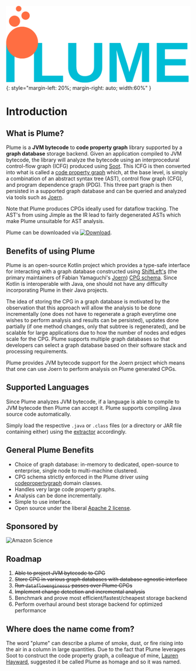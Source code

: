 ![Plume Banner](./assets/images/logo-text.png){: style="margin-left: 20%; margin-right: auto; width:60%" }

# Introduction

## What is Plume?

Plume is a **JVM bytecode** to **code property graph** library supported by a
**graph database** storage backend. Given an application compiled to JVM
bytecode, the library will analyze the bytecode using an interprocedural
control-flow graph (ICFG) produced using [Soot](https://soot-oss.github.io/soot). This
ICFG is then converted into what is called a [code property
graph](https://scholar.google.com/scholar_url?url=https://ieeexplore.ieee.org/abstract/document/6956589/&hl=en&sa=T&oi=gsb&ct=res&cd=0&d=12886570087564421680&ei=b405X9CuKqiBy9YP_Y27yAc&scisig=AAGBfm3j_-cCDAxDL775VnqZMs9K7suiYw)
which, at the base level, is simply a combination of an abstract syntax tree
(AST), control flow graph (CFG), and program dependence graph (PDG). This three
part graph is then persisted in a supported graph database and can be queried
and analyzed via tools such as [Joern](https://joern.io/).

Note that Plume produces CPGs ideally used for dataflow tracking. The AST's from
using Jimple as the IR lead to fairly degenerated ASTs which make Plume
unsuitable for AST analysis.

Plume can be downloaded via 
[![Download](https://jitpack.io/v/plume-oss/plume.svg)](https://jitpack.io/#plume-oss/plume).

## Benefits of using Plume

Plume is an open-source Kotlin project which provides a type-safe interface for
interacting with a graph database constructed using
[ShiftLeft's](https://www.shiftleft.io/) (the primary maintainers of Fabian
Yamaguchi's [Joern](https://github.com/ShiftLeftSecurity/joern)) [CPG
schema](https://github.com/ShiftLeftSecurity/codepropertygraph/blob/master/schema/src/main/resources/schemas/base.json).
Since Kotlin is interoperable with Java, one should not have any difficulty
incorporating Plume in their Java projects.

The idea of storing the CPG in a graph database is motivated by the observation
that this approach will allow the analysis to be done incrementally (one does
not have to regenerate a graph everytime one wishes to perform analysis and
results can be persisted), updates done partially (if one method changes, only
that subtree is regenerated), and be scalable for large applications due to how
the number of nodes and edges scale for the CPG. Plume supports multiple graph
databases so that developers can select a graph database based on their software
stack and processing requirements.

Plume provides JVM bytecode support for the Joern project which means that one
can use Joern to perform analysis on Plume generated CPGs.

## Supported Languages

Since Plume analyzes JVM bytecode, if a language is able to compile to JVM
bytecode then Plume can accept it. Plume supports compiling Java source code
automatically.

Simply load the respective `.java` or `.class` files (or a directory or JAR file
containing either) using the [extractor](./plume-basics/extracting-cpg.md)
accordingly.

## General Plume Benefits

* Choice of graph database: in-memory to dedicated, open-source to enterprise,
  single node to multi-machine clustered.
* CPG schema strictly enforced in the Plume driver using
  [codepropertygraph](https://github.com/ShiftLeftSecurity/codepropertygraph)
  domain classes.
* Handles very large code property graphs.
* Analysis can be done incrementally.
* Simple to use interface.
* Open source under the liberal [Apache 2
  license](https://en.wikipedia.org/wiki/Apache_License).

## Sponsored by

![Amazon Science](https://assets.amazon.science/dims4/default/ce84994/2147483647/strip/true/crop/1200x630+0+0/resize/1200x630!/quality/90/?url=http%3A%2F%2Famazon-topics-brightspot.s3.amazonaws.com%2Fscience%2F32%2F80%2Fc230480c4f60a534bc077755bae7%2Famazon-science-og-image-squid.png)

## Roadmap

1. ~~Able to project JVM bytecode to CPG~~
1. ~~Store CPG in various graph databases with database agnostic interface~~
1. ~~Run `dataflowengineoss` passes over Plume CPGs~~
1. ~~Implement change detection and incremental analysis~~
1. Benchmark and prove most efficient/fastest/cheapest storage backend
1. Perform overhaul around best storage backend for optimized performance

## Where does the name come from?

The word "plume" can describe a plume of smoke, dust, or fire rising into the
air in a column in large quantities. Due to the fact that Plume leverages Soot
to construct the code property graph, a colleague of mine, [Lauren
Hayward](https://www.linkedin.com/in/lauren-hayward-8ba853199/), suggested it be
called Plume as homage and so it was named. 
